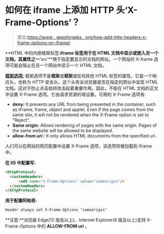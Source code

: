 # 如何在 iframe 上添加 HTTP 头‘X-Frame-Options’？

> 原文:[https://www . geesforgeks . org/how-add-http-headers-x-frame-options-on-iframe/](https://www.geeksforgeeks.org/how-to-add-http-headers-x-frame-options-on-iframe/)

**HTML 中的内嵌框架标签:**iframe 标签用于在 HTML 文档中显示或嵌入另一个文档。其属性之一**‘src’**用于指定要显示的文档的网址。一个网站的 X-frame 选项可能会阻止在另一个网站中显示一个 HTML 文档。

**[框架选项:](https://www.geeksforgeeks.org/http-headers-x-frame-options/)** 框架选项不是**框架**或**框架**或任何其他 HTML 标签的属性。它是一个响应头，也称为 HTTP 安全头。这个头告诉浏览器是否在指定的网址中呈现 HTML 文档。这对于防止点击劫持攻击起着重要作用。因此，不能在 HTML 文档的正文中设置 X-Frame 选项。它由请求资源的域设置。可用的 X-Frame 选项有:

*   **deny:** It prevents any URL from being presented in the container, such as iFrame, frame, object and applet. Even if the page comes from the same site, it will not be rendered when the X-Frame option is set to "Reject".
*   **Same origin:** Allows rendering of pages with the same origin. Pages of the same website will be allowed to be displayed.
*   **allow-from *uri* :** It only allows HTML documents from the specified uri.

人们可以在网站的网页配置中设置 X-Frame 选项，该选项将被加载到 iframe 中。

**在 IIS 中配置写:**

```html
<httpProtocol>
  <customHeaders>
      <add name="X-Frame-Options" value="sameorigin"/>
  </customHeaders>
</httpProtocol>
```

**用于配置阿帕奇:**

```html
Header always set X-Frame-Options "sameorigin"
```

**注意:**浏览器 Edge(12 版及以上)、Internet Explorer(8 版及以上)支持 X-Frame-Options 中的 **ALLOW-FROM uri** 。
